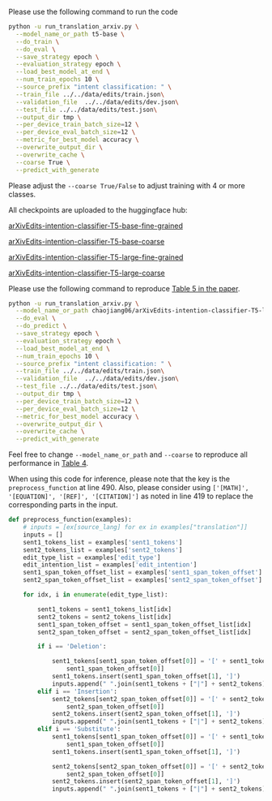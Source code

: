 Please use the following command to run the code
```sh
python -u run_translation_arxiv.py \
  --model_name_or_path t5-base \
  --do_train \
  --do_eval \
  --save_strategy epoch \
  --evaluation_strategy epoch \
  --load_best_model_at_end \
  --num_train_epochs 10 \
  --source_prefix "intent classification: " \
  --train_file ../../data/edits/train.json\
  --validation_file  ../../data/edits/dev.json\
  --test_file ../../data/edits/test.json\
  --output_dir tmp \
  --per_device_train_batch_size=12 \
  --per_device_eval_batch_size=12 \
  --metric_for_best_model accuracy \
  --overwrite_output_dir \
  --overwrite_cache \
  --coarse True \
  --predict_with_generate
```
Please adjust the `--coarse True/False` to adjust training with 4 or more classes.

All checkpoints are uploaded to the huggingface hub:

[arXivEdits-intention-classifier-T5-base-fine-grained](https://huggingface.co/chaojiang06/arXivEdits-intention-classifier-T5-base-fine-grained)

[arXivEdits-intention-classifier-T5-base-coarse](https://huggingface.co/chaojiang06/arXivEdits-intention-classifier-T5-base-coarse)

[arXivEdits-intention-classifier-T5-large-fine-grained](https://huggingface.co/chaojiang06/arXivEdits-intention-classifier-T5-large-fine-grained)

[arXivEdits-intention-classifier-T5-large-coarse](https://huggingface.co/chaojiang06/arXivEdits-intention-classifier-T5-large-coarse)


Please use the following command to reproduce [Table 5 in the paper](https://arxiv.org/pdf/2210.15067.pdf#page=8).

```sh
python -u run_translation_arxiv.py \
  --model_name_or_path chaojiang06/arXivEdits-intention-classifier-T5-large-fine-grained \
  --do_eval \
  --do_predict \
  --save_strategy epoch \
  --evaluation_strategy epoch \
  --load_best_model_at_end \
  --num_train_epochs 10 \
  --source_prefix "intent classification: " \
  --train_file ../../data/edits/train.json\
  --validation_file  ../../data/edits/dev.json\
  --test_file ../../data/edits/test.json\
  --output_dir tmp \
  --per_device_train_batch_size=12 \
  --per_device_eval_batch_size=12 \
  --metric_for_best_model accuracy \
  --overwrite_output_dir \
  --overwrite_cache \
  --predict_with_generate
```

Feel free to change `--model_name_or_path` and  `--coarse` to reproduce all performance in [Table 4](https://arxiv.org/pdf/2210.15067.pdf#page=8).

When using this code for inference, please note that the key is the `preprocess_function` at line 490. Also, please consider using `['[MATH]', '[EQUATION]', '[REF]', '[CITATION]']` as noted in line 419 to replace the corresponding parts in the input.

```python
def preprocess_function(examples):
    # inputs = [ex[source_lang] for ex in examples["translation"]]
    inputs = []
    sent1_tokens_list = examples['sent1_tokens']
    sent2_tokens_list = examples['sent2_tokens']
    edit_type_list = examples['edit_type']
    edit_intention_list = examples['edit_intention']
    sent1_span_token_offset_list = examples['sent1_span_token_offset']
    sent2_span_token_offset_list = examples['sent2_span_token_offset']

    for idx, i in enumerate(edit_type_list):

        sent1_tokens = sent1_tokens_list[idx]
        sent2_tokens = sent2_tokens_list[idx]
        sent1_span_token_offset = sent1_span_token_offset_list[idx]
        sent2_span_token_offset = sent2_span_token_offset_list[idx]

        if i == 'Deletion':

            sent1_tokens[sent1_span_token_offset[0]] = '[' + sent1_tokens[
                sent1_span_token_offset[0]]
            sent1_tokens.insert(sent1_span_token_offset[1], ']')
            inputs.append(" ".join(sent1_tokens + ["|"] + sent2_tokens))
        elif i == 'Insertion':
            sent2_tokens[sent2_span_token_offset[0]] = '[' + sent2_tokens[
                sent2_span_token_offset[0]]
            sent2_tokens.insert(sent2_span_token_offset[1], ']')
            inputs.append(" ".join(sent1_tokens + ["|"] + sent2_tokens))
        elif i == 'Substitute':
            sent1_tokens[sent1_span_token_offset[0]] = '[' + sent1_tokens[
                sent1_span_token_offset[0]]
            sent1_tokens.insert(sent1_span_token_offset[1], ']')

            sent2_tokens[sent2_span_token_offset[0]] = '[' + sent2_tokens[
                sent2_span_token_offset[0]]
            sent2_tokens.insert(sent2_span_token_offset[1], ']')
            inputs.append(" ".join(sent1_tokens + ["|"] + sent2_tokens))
```
